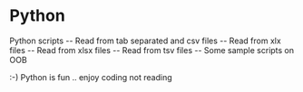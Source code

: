 # Python
Python scripts 
-- Read from tab separated and csv files
-- Read from xlx files
-- Read from xlsx files
-- Read from tsv files
-- Some sample scripts on OOB

:-) Python is fun .. enjoy coding not reading 

